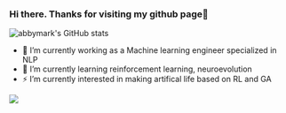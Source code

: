 ### Hi there. Thanks for visiting my github page👋
![abbymark's GitHub stats](https://github-readme-stats.vercel.app/api?username=abbymark&theme=dark&show_icons=true)

- 🔭 I’m currently working as a Machine learning engineer specialized in NLP
- 🌱 I’m currently learning reinforcement learning, neuroevolution
- ⚡ I’m currently interested in making artifical life based on RL and GA

![](https://leetcard.anmyeongcheol.cool/lapor?ext=contest)

<!--
**abbymark/abbymark** is a ✨ _special_ ✨ repository because its `README.md` (this file) appears on your GitHub profile.

Here are some ideas to get you started:

- 🔭 I’m currently working on ...
- 🌱 I’m currently learning ...
- 👯 I’m looking to collaborate on ...
- 🤔 I’m looking for help with ...
- 💬 Ask me about ...
- 📫 How to reach me: ...
- 😄 Pronouns: ...
- ⚡ Fun fact: ...
-->
